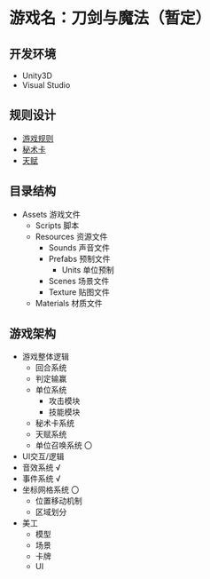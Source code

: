 # 游戏名：刀剑与魔法（暂定）
## 开发环境
* Unity3D
* Visual Studio
## 规则设计
* [游戏规则](https://github.com/BATTLEHAWK00/MyFirstGame/blob/master/GameRules.md)  
* [秘术卡](https://github.com/BATTLEHAWK00/MyFirstGame/blob/master/Cards.md)  
* [天赋](https://github.com/BATTLEHAWK00/MyFirstGame/blob/master/Talents.md)  
## 目录结构
* Assets 游戏文件
    * Scripts 脚本
    * Resources 资源文件
        * Sounds 声音文件
        * Prefabs 预制文件
            * Units 单位预制
        * Scenes 场景文件
        * Texture 贴图文件
    * Materials 材质文件
## 游戏架构
* 游戏整体逻辑
    * 回合系统
    * 判定输赢
    * 单位系统
        * 攻击模块
        * 技能模块
    * 秘术卡系统
    * 天赋系统
    * 单位召唤系统 〇
* UI交互/逻辑
* 音效系统 √
* 事件系统 √
* 坐标网格系统 〇
    * 位置移动机制
    * 区域划分
* 美工
    * 模型
    * 场景
    * 卡牌
    * UI
